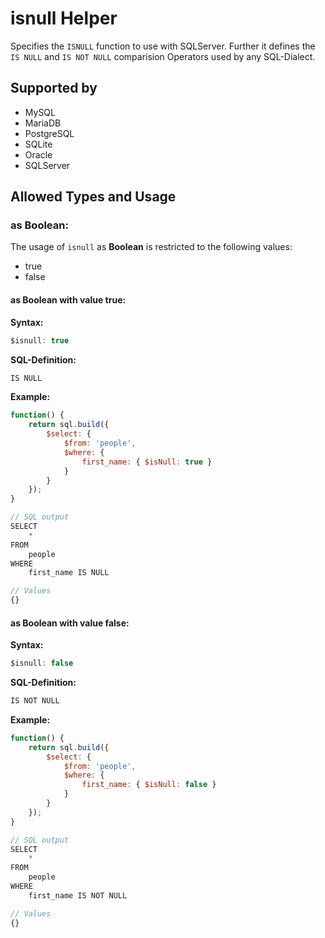# isnull Helper
Specifies the `ISNULL` function to use with SQLServer. Further it defines the `IS NULL` and `IS NOT NULL` comparision Operators used by any SQL-Dialect.

## Supported by
- MySQL
- MariaDB
- PostgreSQL
- SQLite
- Oracle
- SQLServer

## Allowed Types and Usage

### as Boolean:

The usage of `isnull` as **Boolean** is restricted to the following values:
- true
- false

#### as Boolean with value **true**:
**Syntax:**

```javascript
$isnull: true
```

**SQL-Definition:**
```javascript
IS NULL
```

**Example:**
```javascript
function() {
    return sql.build({
        $select: {
            $from: 'people',
            $where: {
                first_name: { $isNull: true }
            }
        }
    });
}

// SQL output
SELECT
    *
FROM
    people
WHERE
    first_name IS NULL

// Values
{}
```
#### as Boolean with value **false**:
**Syntax:**

```javascript
$isnull: false
```

**SQL-Definition:**
```javascript
IS NOT NULL
```

**Example:**
```javascript
function() {
    return sql.build({
        $select: {
            $from: 'people',
            $where: {
                first_name: { $isNull: false }
            }
        }
    });
}

// SQL output
SELECT
    *
FROM
    people
WHERE
    first_name IS NOT NULL

// Values
{}
```
